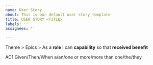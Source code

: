 ```yaml
---
name: User Story
about: This is our default user story template
title: USER STORY <TITLE>
labels: ''
assignees: ''

---
```


Theme > Epics > As a **role** I can **capability** so that **received benefit**

AC1 Given/Then/When   a/an/one or more/more than one/the/they
